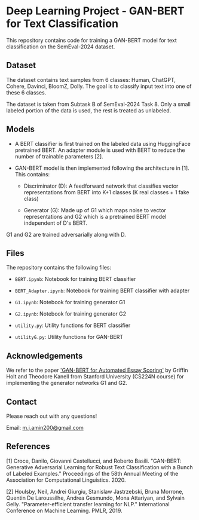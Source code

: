 # Deep Learning Project - GAN-BERT for Text Classification

This repository contains code for training a GAN-BERT model for text classification on the SemEval-2024 dataset.

## Dataset

The dataset contains text samples from 6 classes: Human, ChatGPT, Cohere, Davinci, BloomZ, Dolly. The goal is to classify input text into one of these 6 classes. 

The dataset is taken from Subtask B of SemEval-2024 Task 8. Only a small labeled portion of the data is used, the rest is treated as unlabeled.

## Models

- A BERT classifier is first trained on the labeled data using HuggingFace pretrained BERT. An adapter module is used with BERT to reduce the number of trainable parameters [2].

- GAN-BERT model is then implemented following the architecture in [1]. This contains:

  - Discriminator (D): A feedforward network that classifies vector representations from BERT into K+1 classes (K real classes + 1 fake class)
  
  - Generator (G): Made up of G1 which maps noise to vector representations and G2 which is a pretrained BERT model independent of D's BERT.
  
G1 and G2 are trained adversarially along with D.

## Files

The repository contains the following files:

- `BERT.ipynb`: Notebook for training BERT classifier

- `BERT_Adapter.ipynb`: Notebook for training BERT classifier with adapter

- `G1.ipynb`: Notebook for training generator G1

- `G2.ipynb`: Notebook for training generator G2

- `utility.py`: Utility functions for BERT classifier

- `utilityG.py`: Utility functions for GAN-BERT

## Acknowledgements

We refer to the paper ['GAN-BERT for Automated Essay Scoring'](https://web.stanford.edu/class/cs224n/final-reports/final-report-169537002.pdf) by Griffin Holt and Theodore Kanell from Stanford University (CS224N course) for implementing the generator networks G1 and G2.

## Contact 

Please reach out with any questions!

Email: m.j.amin200@gmail.com

## References

[1] Croce, Danilo, Giovanni Castellucci, and Roberto Basili. "GAN-BERT: Generative Adversarial Learning for Robust Text Classification with a Bunch of Labeled Examples." Proceedings of the 58th Annual Meeting of the Association for Computational Linguistics. 2020.

[2] Houlsby, Neil, Andrei Giurgiu, Stanislaw Jastrzebski, Bruna Morrone, Quentin De Laroussilhe, Andrea Gesmundo, Mona Attariyan, and Sylvain Gelly. "Parameter-efficient transfer learning for NLP." International Conference on Machine Learning. PMLR, 2019.
